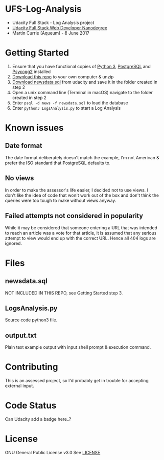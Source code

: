 # UFS-Log-Analysis
- Udacity Full Stack - Log Analysis project
- [Udacity Full Stack Web Developer Nanodegree](
https://www.udacity.com/course/full-stack-web-developer-nanodegree--nd004) 
- Martin Currie (Aqueum) - 8 June 2017

# Getting Started
1. Ensure that you have functional copies of [Python 3](
https://www.python.org/downloads/), [PostgreSQL](
https://www.postgresql.org/download/) and [Psycopg2](
http://initd.org/psycopg/download/)
installed
2. [Download this repo](
https://github.com/Aqueum/UFS-Log-Analysis/archive/master.zip) 
to your own computer & unzip
3. [Download newsdata.sql](
https://d17h27t6h515a5.cloudfront.net/topher/2016/August/57b5f748_newsdata/newsdata.zip)
from udacity and save it in the folder created in step 2
4. Open a unix command line (Terminal in macOS) navigate to the folder created
in step 2
5. Enter `psql -d news -f newsdata.sql` to load the database
6. Enter `python3 LogsAnalysis.py` to start a Log Analysis

# Known issues
## Date format
The date format deliberately doesn't match the example, I'm not American &
prefer the ISO standard that PostgreSQL defaults to.

## No views
In order to make the assessor's life easier, I decided not to use views. 
I don't like the idea of code that won't work out of the box
and don't think the queries were too tough to make without views anyway.

## Failed attempts not considered in popularity
While it may be considered that someone entering a URL that was intended to
reach an article was a vote for that article, it is assumed that any serious
attempt to view would end up with the correct URL.  Hence all 404 logs are 
ignored.

# Files
## newsdata.sql
NOT INCLUDED IN THIS REPO, see Getting Started step 3.

## LogsAnalysis.py
Source code python3 file.

## output.txt
Plain text example output
with input shell prompt & execution command.

# Contributing
This is an assessed project, so I'd probably get in trouble for accepting 
external input.

# Code Status
Can Udacity add a badge here..?

# License
GNU General Public License v3.0
See [LICENSE](https://github.com/Aqueum/UFS-Log-Analysis/blob/master/LICENSE)